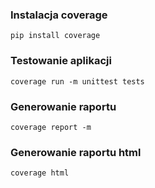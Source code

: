 ### Instalacja coverage

```
pip install coverage
```

### Testowanie aplikacji

```
coverage run -m unittest tests
```

### Generowanie raportu

```
coverage report -m
```

### Generowanie raportu html

```
coverage html
```
